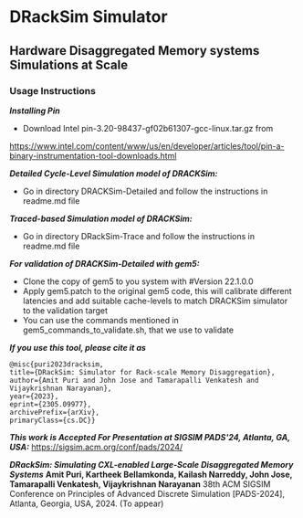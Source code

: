 <h1>DRackSim Simulator</h1>
<h2>Hardware Disaggregated Memory systems Simulations at Scale</h2>  

<h3>Usage Instructions</h3>

***Installing Pin***
* Download Intel pin-3.20-98437-gf02b61307-gcc-linux.tar.gz from 

https://www.intel.com/content/www/us/en/developer/articles/tool/pin-a-binary-instrumentation-tool-downloads.html

***Detailed Cycle-Level Simulation model of DRACKSim:***
* Go in directory DRACKSim-Detailed and follow the instructions in readme.md file
	
***Traced-based Simulation model of DRACKSim:***
* Go in directory DRackSim-Trace and follow the instructions in readme.md file


***For validation of DRACKSim-Detailed with gem5:***
* Clone the copy of gem5 to you system with #Version 22.1.0.0 
* Apply gem5.patch to the original gem5 code, this will calibrate different latencies and add suitable cache-levels to match DRACKSim simulator to the validation target
* You can use the commands mentioned in gem5_commands_to_validate.sh, that we use to validate


***If you use this tool, please cite it as***
```
@misc{puri2023dracksim,
title={DRackSim: Simulator for Rack-scale Memory Disaggregation}, 
author={Amit Puri and John Jose and Tamarapalli Venkatesh and Vijaykrishnan Narayanan},
year={2023},
eprint={2305.09977},
archivePrefix={arXiv},
primaryClass={cs.DC}}
```


***This work is Accepted For Presentation at SIGSIM PADS'24, Atlanta, GA, USA:***
https://sigsim.acm.org/conf/pads/2024/

***DRackSim: Simulating CXL-enabled Large-Scale Disaggregated Memory Systems***
**Amit Puri, Kartheek Bellamkonda, Kailash Narreddy, John Jose, Tamarapalli Venkatesh, Vijaykrishnan Narayanan**
38th ACM SIGSIM Conference on Principles of Advanced Discrete Simulation [PADS-2024], Atlanta, Georgia, USA, 2024. (To appear)
